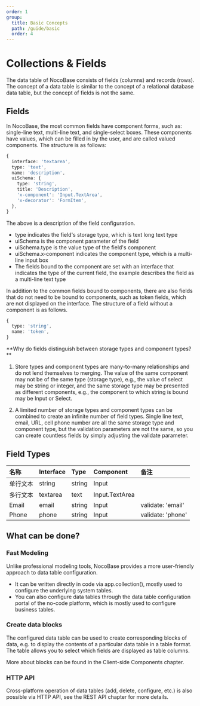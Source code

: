 ```yaml
---
order: 1
group:
  title: Basic Concepts
  path: /guide/basic
  order: 4
---
```


# Collections & Fields

The data table of NocoBase consists of fields (columns) and records (rows). The concept of a data table is similar to the concept of a relational database data table, but the concept of fields is not the same.

## Fields

In NocoBase, the most common fields have component forms, such as: single-line text, multi-line text, and single-select boxes. These components have values, which can be filled in by the user, and are called valued components. The structure is as follows:

```ts
{
  interface: 'textarea',
  type: 'text',
  name: 'description',
  uiSchema: {
    type: 'string',
    title: 'Description',
    'x-component': 'Input.TextArea',
    'x-decorator': 'FormItem',
  },
}
```

The above is a description of the field configuration.

- type indicates the field's storage type, which is text long text type
- uiSchema is the component parameter of the field
- uiSchema.type is the value type of the field's component
- uiSchema.x-component indicates the component type, which is a multi-line input box
- The fields bound to the component are set with an interface that indicates the type of the current field, the example describes the field as a multi-line text type

In addition to the common fields bound to components, there are also fields that do not need to be bound to components, such as token fields, which are not displayed on the interface. The structure of a field without a component is as follows.

```ts
{
  type: 'string',
  name: 'token',
}
```

**Why do fields distinguish between storage types and component types? **

1. Store types and component types are many-to-many relationships and do not lend themselves to merging.
The value of the same component may not be of the same type (storage type), e.g., the value of select may be string or integer, and the same storage type may be presented as different components, e.g., the component to which string is bound may be Input or Select.

2. A limited number of storage types and component types can be combined to create an infinite number of field types.
Single line text, email, URL, cell phone number are all the same storage type and component type, but the validation parameters are not the same, so you can create countless fields by simply adjusting the validate parameter.

## Field Types

| 名称     | Interface | Type   | Component      | 备注              |
| :------- | :-------- | :----- | :------------- | :---------------- |
| 单行文本 | string    | string | Input          |                   |
| 多行文本 | textarea  | text   | Input.TextArea |                   |
| Email     | email     | string | Input          | validate: 'email' |
| Phone   | phone     | string | Input          | validate: 'phone' |

## What can be done?

### Fast Modeling

Unlike professional modeling tools, NocoBase provides a more user-friendly approach to data table configuration.

- It can be written directly in code via app.collection(), mostly used to configure the underlying system tables.
- You can also configure data tables through the data table configuration portal of the no-code platform, which is mostly used to configure business tables.

### Create data blocks

The configured data table can be used to create corresponding blocks of data, e.g. to display the contents of a particular data table in a table format. The table allows you to select which fields are displayed as table columns.

More about blocks can be found in the Client-side Components chapter.

### HTTP API

Cross-platform operation of data tables (add, delete, configure, etc.) is also possible via HTTP API, see the REST API chapter for more details.
